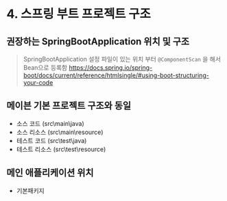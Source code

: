 # 4. 스프링 부트 프로젝트 구조

## 권장하는 SpringBootApplication 위치 및 구조
> SpringBootApplication 설정 파일이 있는 위치 부터 `@ComponentScan` 을 해서 Bean으로 등록함
https://docs.spring.io/spring-boot/docs/current/reference/htmlsingle/#using-boot-structuring-your-code

## 메이븐 기본 프로젝트 구조와 동일
- 소스 코드 (src\main\java)
- 소스 리소스 (src\main\resource)
- 테스트 코드 (src\test\java)
- 테스트 리소스 (src\test\resource)

## 메인 애플리케이션 위치
- 기본패키지